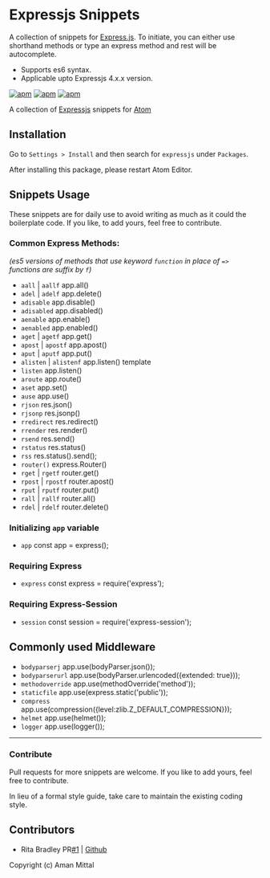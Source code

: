 # Expressjs Snippets

A collection of snippets for [Express.js](https://github.com/expressjs).
To initiate, you can either use shorthand methods or type an express method and rest will be autocomplete.

* Supports es6 syntax.
* Applicable upto Expressjs 4.x.x version.

[![apm](https://img.shields.io/apm/v/expressjs.svg?style=flat-square)](https://atom.io/packages/expressjs)
[![apm](https://img.shields.io/apm/dm/expressjs.svg?style=flat-square)](https://atom.io/packages/expressjs)
[![apm](https://img.shields.io/apm/l/expressjs.svg?style=flat-square)](https://atom.io/packages/expressjs)

A collection of [Expressjs](http://expressjs.com) snippets for [Atom](http://atom.io)


## Installation
Go to `Settings > Install` and then search for `expressjs` under `Packages`.

After installing this package, please restart Atom Editor.

## Snippets Usage
These snippets are for daily use to avoid writing as much as it could the boilerplate code. If you like, to add yours, feel free to contribute.

### Common Express Methods:
_(es5 versions of methods that use keyword `function` in place of `=>` functions are suffix by `f`)_
- `aall` | `aallf` app.all()
- `adel` | `adelf`  app.delete()
- `adisable` app.disable()
- `adisabled` app.disabled()
- `aenable` app.enable()
- `aenabled` app.enabled()
- `aget` | `agetf` app.get()
- `apost` | `apostf` app.apost()
- `aput` | `aputf` app.put()
- `alisten` | `alistenf` app.listen() template
- `listen` app.listen()
- `aroute` app.route()
- `aset` app.set()
- `ause` app.use()
- `rjson` res.json()
- `rjsonp` res.jsonp()
- `rredirect` res.redirect()
- `rrender` res.render()
- `rsend` res.send()
- `rstatus` res.status()
- `rss` res.status().send();
-  `router()` express.Router()
- `rget` | `rgetf` router.get()
- `rpost` | `rpostf` router.apost()
- `rput` | `rputf` router.put()
- `rall` | `rallf` router.all()
- `rdel` | `rdelf`  router.delete()

### Initializing `app` variable
- `app` const app = express();

### Requiring Express
- `express` const express = require('express');

### Requiring Express-Session
- `session` const session = require('express-session');

## Commonly used Middleware
- `bodyparserj`  app.use(bodyParser.json());
- `bodyparserurl` app.use(bodyParser.urlencoded({extended: true}));
- `methodoverride` app.use(methodOverride('method'));
- `staticfile` app.use(express.static('public'));
- `compress` app.use(compression({level:zlib.Z_DEFAULT_COMPRESSION}));
- `helmet` app.use(helmet());
- `logger` app.use(logger());

---

### Contribute
Pull requests for more snippets are welcome. If you like to add yours, feel free to contribute.

In lieu of a formal style guide, take care to maintain the existing coding style.

## Contributors
* Rita Bradley PR[#1](https://github.com/amandeepmittal/expressjs/pull/1) | [Github](https://github.com/ritabradley)

Copyright (c) Aman Mittal
